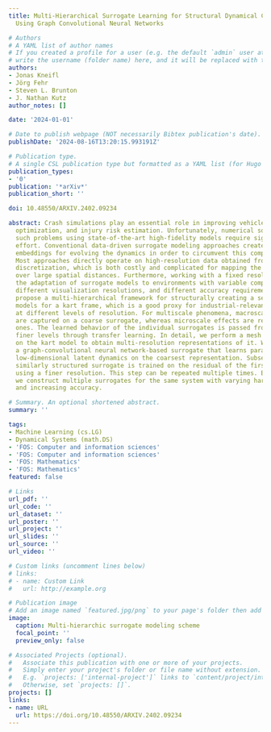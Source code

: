 ```yaml
---
title: Multi-Hierarchical Surrogate Learning for Structural Dynamical Crash Simulations
  Using Graph Convolutional Neural Networks

# Authors
# A YAML list of author names
# If you created a profile for a user (e.g. the default `admin` user at `content/authors/admin/`), 
# write the username (folder name) here, and it will be replaced with their full name and linked to their profile.
authors:
- Jonas Kneifl
- Jörg Fehr
- Steven L. Brunton
- J. Nathan Kutz
author_notes: []

date: '2024-01-01'

# Date to publish webpage (NOT necessarily Bibtex publication's date).
publishDate: '2024-08-16T13:20:15.993191Z'

# Publication type.
# A single CSL publication type but formatted as a YAML list (for Hugo requirements).
publication_types:
- '0'
publication: '*arXiv*'
publication_short: ''

doi: 10.48550/ARXIV.2402.09234

abstract: Crash simulations play an essential role in improving vehicle safety, design
  optimization, and injury risk estimation. Unfortunately, numerical solutions of
  such problems using state-of-the-art high-fidelity models require significant computational
  effort. Conventional data-driven surrogate modeling approaches create low-dimensional
  embeddings for evolving the dynamics in order to circumvent this computational effort.
  Most approaches directly operate on high-resolution data obtained from numerical
  discretization, which is both costly and complicated for mapping the flow of information
  over large spatial distances. Furthermore, working with a fixed resolution prevents
  the adaptation of surrogate models to environments with variable computing capacities,
  different visualization resolutions, and different accuracy requirements. We thus
  propose a multi-hierarchical framework for structurally creating a series of surrogate
  models for a kart frame, which is a good proxy for industrial-relevant crash simulations,
  at different levels of resolution. For multiscale phenomena, macroscale features
  are captured on a coarse surrogate, whereas microscale effects are resolved by finer
  ones. The learned behavior of the individual surrogates is passed from coarse to
  finer levels through transfer learning. In detail, we perform a mesh simplification
  on the kart model to obtain multi-resolution representations of it. We then train
  a graph-convolutional neural network-based surrogate that learns parameter-dependent
  low-dimensional latent dynamics on the coarsest representation. Subsequently, another,
  similarly structured surrogate is trained on the residual of the first surrogate
  using a finer resolution. This step can be repeated multiple times. By doing so,
  we construct multiple surrogates for the same system with varying hardware requirements
  and increasing accuracy.

# Summary. An optional shortened abstract.
summary: ''

tags:
- Machine Learning (cs.LG)
- Dynamical Systems (math.DS)
- 'FOS: Computer and information sciences'
- 'FOS: Computer and information sciences'
- 'FOS: Mathematics'
- 'FOS: Mathematics'
featured: false

# Links
url_pdf: ''
url_code: ''
url_dataset: ''
url_poster: ''
url_project: ''
url_slides: ''
url_source: ''
url_video: ''

# Custom links (uncomment lines below)
# links:
# - name: Custom Link
#   url: http://example.org

# Publication image
# Add an image named `featured.jpg/png` to your page's folder then add a caption below.
image:
  caption: Multi-hierarchic surrogate modeling scheme
  focal_point: ''
  preview_only: false

# Associated Projects (optional).
#   Associate this publication with one or more of your projects.
#   Simply enter your project's folder or file name without extension.
#   E.g. `projects: ['internal-project']` links to `content/project/internal-project/index.md`.
#   Otherwise, set `projects: []`.
projects: []
links:
- name: URL
  url: https://doi.org/10.48550/ARXIV.2402.09234
---
```


